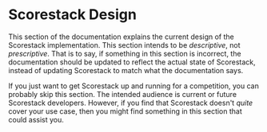 Scorestack Design
=================

This section of the documentation explains the current design of the Scorestack implementation. This section intends to be _descriptive_, not _prescriptive_. That is to say, if something in this section is incorrect, the documentation should be updated to reflect the actual state of Scorestack, instead of updating Scorestack to match what the documentation says.

If you just want to get Scorestack up and running for a competition, you can probably skip this section. The intended audience is current or future Scorestack developers. However, if you find that Scorestack doesn't _quite_ cover your use case, then you might find something in this section that could assist you.
